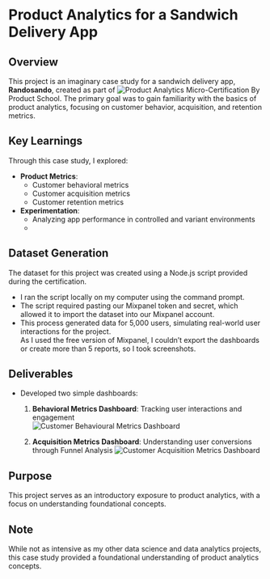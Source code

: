 # Product Analytics for a Sandwich Delivery App  

## Overview  
This project is an imaginary case study for a sandwich delivery app, **Randosando**, created as part of ![Product Analytics Micro-Certification](https://drive.google.com/file/d/11BVt49r36dm14PtrAmMVLbKhhiEdlVC9/view?usp=sharing) By Product School. The primary goal was to gain familiarity with the basics of product analytics, focusing on customer behavior, acquisition, and retention metrics.  

## Key Learnings  
Through this case study, I explored:  
- **Product Metrics**:  
  - Customer behavioral metrics  
  - Customer acquisition metrics  
  - Customer retention metrics  
- **Experimentation**:  
  - Analyzing app performance in controlled and variant environments
  - 
## Dataset Generation  
The dataset for this project was created using a Node.js script provided during the certification.  
- I ran the script locally on my computer using the command prompt.  
- The script required pasting our Mixpanel token and secret, which allowed it to import the dataset into our Mixpanel account.  
- This process generated data for 5,000 users, simulating real-world user interactions for the project.  
As I used the free version of Mixpanel, I couldn’t export the dashboards or create more than 5 reports, so I took screenshots.  

## Deliverables  
- Developed two simple dashboards:  
  1. **Behavioral Metrics Dashboard**: Tracking user interactions and engagement  
     ![Customer Behavioural Metrics Dashboard](https://github.com/user-attachments/assets/6a588679-721a-406e-bcf1-b14855f8ab2e)

  2. **Acquisition Metrics Dashboard**: Understanding user conversions through Funnel Analysis
     ![Customer Acquisition Metrics Dashboard](https://github.com/user-attachments/assets/7269fa1c-ba69-4fff-baa1-685dff059cfc)


## Purpose  
This project serves as an introductory exposure to product analytics, with a focus on understanding foundational concepts.  

## Note  
While not as intensive as my other data science and data analytics projects, this case study provided a foundational understanding of product analytics concepts.  
